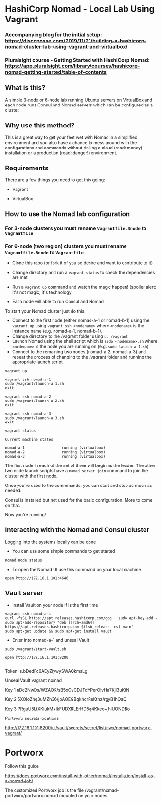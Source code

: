 # HashiCorp Nomad - Local Lab Using Vagrant

### Accompanying blog for the initial setup:  https://discoposse.com/2019/11/21/building-a-hashicorp-nomad-cluster-lab-using-vagrant-and-virtualbox/
### Pluralsight course - Getting Started with HashiCorp Nomad:  https://app.pluralsight.com/library/courses/hashicorp-nomad-getting-started/table-of-contents

## What is this?

A simple 3-node or 6-node lab running Ubuntu servers on VirtualBox and each node runs Consul and Nomad servers which can be configured as a cluster.

## Why use this method?

This is a great way to get your feet wet with Nomad in a simplified environment and you also have a chance to mess around with the configurations and commands without risking a cloud (read: money) installation or a production (read: danger!) environment.

## Requirements

There are a few things you need to get this going:

* Vagrant

* VirtualBox

## How to use the Nomad lab configuration

### For 3-node clusters you must rename `Vagrantfile.3node` to `Vagrantfile`
### For 6-node (two region) clusters you must rename `Vagrantfile.6node` to `Vagrantfile`

* Clone this repo (or fork it of you so desire and want to contribute to it)

* Change directory and run a `vagrant status` to check the dependencies are met

* Run a `vagrant up` command and watch the magic happen! (spoiler alert: it's not magic, it's technology)

* Each node will able to run Consul and Nomad 

To start your Nomad cluster just do this: 

* Connect to the first node (either nomad-a-1 or nomad-b-1) using the `vagrant up` using `vagrant ssh <nodename>` where `<nodename>` is the instance name (e.g. nomad-a-1, nomad-b-1).
* Change directory to the /vagrant folder using `cd /vagrant`
* Launch Nomad using the shell script which is `sudo <nodename>.sh` where `<nodename>` is the node you are running on (e.g. `sudo launch-a-1.sh`)
* Connect to the remaining two nodes (nomad-a-2, nomad-a-3) and repeat the process of changing to the /vagrant folder and running the appropriate launch script

```
vagrant up

vagrant ssh nomad-a-1
sudo /vagrant/launch-a-1.sh
exit

vagrant ssh nomad-a-2
sudo /vagrant/launch-a-2.sh
exit

vagrant ssh nomad-a-3
sudo /vagrant/launch-a-3.sh
exit

vagrant status

Current machine states:

nomad-a-1                 running (virtualbox)
nomad-a-2                 running (virtualbox)
nomad-a-3                 running (virtualbox)
```

The first node in each of the set of three will begin as the leader.  The other two node launch scripts have a `nomad server join` command to join the cluster with the first node.  

Once you're used to the commmands, you can start and stop as much as needed.  

Consul is installed but not used for the basic configuration.  More to come on that.

Now you're running!

## Interacting with the Nomad and Consul cluster

Logging into the systems locally can be done 

* You can use some simple commands to get started 
```
nomad node status
```
* To open the Nomad UI use this command on your local machine
```
open http://172.16.1.101:4646
```

## Vault server

* Install Vault on your node if is the first time

```
vagrant ssh nomad-a-1
curl -fsSL https://apt.releases.hashicorp.com/gpg | sudo apt-key add -
sudo apt-add-repository "deb [arch=amd64] https://apt.releases.hashicorp.com $(lsb_release -cs) main"
sudo apt-get update && sudo apt-get install vault

```

* Enter into nomad-a-1 and unseal Vault

```
sudo /vagrant/start-vault.sh

open http://172.16.1.101:8200


```

Token: s.bDedFc6AEyZiywySWAQkmsLg

Unseal Vault vagrant nomad

Key 1
nDc2NwDs/WZAOK/sB5xOyCDJTdYPerOivHn7Kji3uKfN

Key 2
5XOloZhq3uMZh36/jpAOEGBqkhcrReKtnz/rgyB1hQaQ

Key 3
PRguU5LtXKiukM+lkFUDXRLErHD5g4Kkeo+jhlUONDBo

Portworx secrets locations

http://172.16.1.101:8200/ui/vault/secrets/secret/list/pwx/nomad-portworx-vagrant/


# Portworx

Follow this guide

https://docs.portworx.com/install-with-other/nomad/installation/install-as-a-nomad-job/

The customized Portworx job is the file /vagrant/nomad-portworx/portworx.nomad mounted on your nodes.
